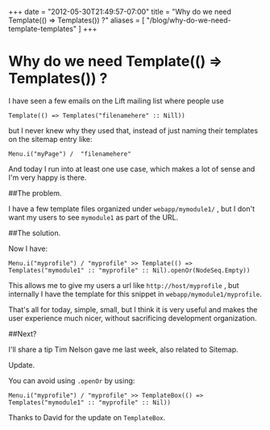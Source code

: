 +++
date = "2012-05-30T21:49:57-07:00"
title = "Why do we need Template(() => Templates()) ?"
aliases = [
	"/blog/why-do-we-need-template-templates"
]
+++

[title=Why do we need Template(() => Templates()) ?]: /
[category: Lift]: /
[date: 2012/05/30]: /
[tags: {lift, scala, sitemap}]: /



# Why do we need Template(() => Templates()) ?

I have seen a few emails on the Lift mailing list where people use

```
Template(() => Templates("filenamehere" :: Nill))
```

but I never knew why they used that, instead of just naming their templates on the sitemap entry like:

```
Menu.i("myPage") /  "filenamehere"
```

And today I run into at least one use case, which makes a lot of sense and I'm very happy is there.

##The problem.

I have a few template files organized under `webapp/mymodule1/` , but I don't want my users to see `mymodule1` as part of the URL.

##The solution.

Now I have:

```
Menu.i("myprofile") / "myprofile" >> Template(() => Templates("mymodule1" :: "myprofile" :: Nil).openOr(NodeSeq.Empty))
```

This allows me to give my users a url like `http://host/myprofile` , but internally I have the template for this snippet in `webapp/mymodule1/myprofile`.

That's all for today, simple, small, but I think it is very useful and makes the user experience much nicer, without sacrificing development organization.

##Next?

I'll share a tip Tim Nelson gave me last week, also related to Sitemap.

Update.

You can avoid using `.openOr` by using:

```
Menu.i("myprofile") / "myprofile" >> TemplateBox(() => Templates("mymodule1" :: "myprofile" :: Nil))
```

Thanks to David for the update on `TemplateBox`.
